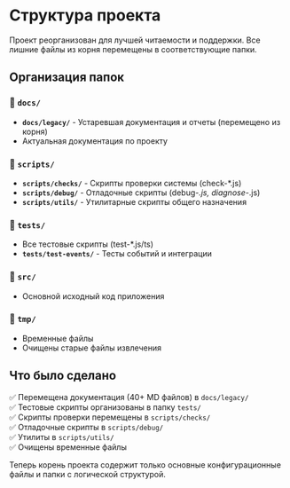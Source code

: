 # Структура проекта

Проект реорганизован для лучшей читаемости и поддержки. Все лишние файлы из корня перемещены в соответствующие папки.

## Организация папок

### 📁 `docs/`
- **`docs/legacy/`** - Устаревшая документация и отчеты (перемещено из корня)
- Актуальная документация по проекту

### 📁 `scripts/`
- **`scripts/checks/`** - Скрипты проверки системы (check-*.js)
- **`scripts/debug/`** - Отладочные скрипты (debug-*.js, diagnose-*.js)
- **`scripts/utils/`** - Утилитарные скрипты общего назначения

### 📁 `tests/`
- Все тестовые скрипты (test-*.js/ts)
- **`tests/test-events/`** - Тесты событий и интеграции

### 📁 `src/`
- Основной исходный код приложения

### 📁 `tmp/`
- Временные файлы
- Очищены старые файлы извлечения

## Что было сделано

✅ Перемещена документация (40+ MD файлов) в `docs/legacy/`  
✅ Тестовые скрипты организованы в папку `tests/`  
✅ Скрипты проверки перемещены в `scripts/checks/`  
✅ Отладочные скрипты в `scripts/debug/`  
✅ Утилиты в `scripts/utils/`  
✅ Очищены временные файлы  

Теперь корень проекта содержит только основные конфигурационные файлы и папки с логической структурой.
